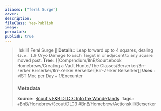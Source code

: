 ```yaml
---
aliases: ["feral Surge"]
cover: 
description: 
fileClass: Yes-Publish
image: 
permalink: 
publish: true
---
```


> [!skill] Feral Surge 🍻
> **Details**:: Leap forward up to 4 squares, dealing `dice: 1d6` Cryo Damage to each Target in or adjacent to any square moved past.
> **Tree**:: [[Compendium/BnB/Sourcebook Homebrews/Creating a Vault Hunter/The Classes/Berserker/Brr-Zerker Berserker/Brr-Zerker Berserker|Brr-Zerker Berserker]]
> **Uses**::  MST Mod per Day + 1/Encounter
>
> ### Metadata
> **Source**:: [Scout's B&B DLC 3: Into the Wonderlands](https://docs.google.com/document/d/1MLOgrWwcLNTnP9PuXrKiLImy7SUh4hXO8arVUAlmdp0/edit).
> **Tags**:: #BnB/Homebrew/Scout/DLC3 #BnB/Homebrew/Actionskill/Berserker
